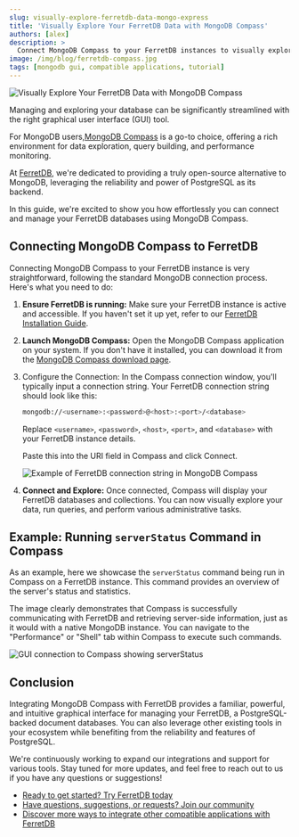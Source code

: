 ```yaml
---
slug: visually-explore-ferretdb-data-mongo-express
title: 'Visually Explore Your FerretDB Data with MongoDB Compass'
authors: [alex]
description: >
  Connect MongoDB Compass to your FerretDB instances to visually explore and manage your PostgreSQL-backed document data. This guide shows you how to get started easily.
image: /img/blog/ferretdb-compass.jpg
tags: [mongodb gui, compatible applications, tutorial]
---
```


![Visually Explore Your FerretDB Data with MongoDB Compass](/img/blog/ferretdb-compass.jpg)

Managing and exploring your database can be significantly streamlined with the right graphical user interface (GUI) tool.

<!--truncate-->

For MongoDB users,[MongoDB Compass](https://www.mongodb.com/products/compass) is a go-to choice, offering a rich environment for data exploration, query building, and performance monitoring.

At [FerretDB](https://www.ferretdb.com/), we're dedicated to providing a truly open-source alternative to MongoDB, leveraging the reliability and power of PostgreSQL as its backend.

In this guide, we're excited to show you how effortlessly you can connect and manage your FerretDB databases using MongoDB Compass.

## Connecting MongoDB Compass to FerretDB

Connecting MongoDB Compass to your FerretDB instance is very straightforward, following the standard MongoDB connection process.
Here's what you need to do:

1. **Ensure FerretDB is running:** Make sure your FerretDB instance is active and accessible.
   If you haven't set it up yet, refer to our [FerretDB Installation Guide](https://docs.ferretdb.io/installation/ferretdb/).
2. **Launch MongoDB Compass:** Open the MongoDB Compass application on your system.
   If you don't have it installed, you can download it from the [MongoDB Compass download page](https://www.mongodb.com/try/download/compass).
3. Configure the Connection:
   In the Compass connection window, you'll typically input a connection string.
   Your FerretDB connection string should look like this:

   ```sh
   mongodb://<username>:<password>@<host>:<port>/<database>
   ```

   Replace `<username>`, `<password>`, `<host>`, `<port>`, and `<database>` with your FerretDB instance details.

   Paste this into the URI field in Compass and click Connect.

   ![Example of FerretDB connection string in MongoDB Compass](/img/blog/compass-connection-string.png)

4. **Connect and Explore:** Once connected, Compass will display your FerretDB databases and collections.
   You can now visually explore your data, run queries, and perform various administrative tasks.

## Example: Running `serverStatus` Command in Compass

As an example, here we showcase the `serverStatus` command being run in Compass on a FerretDB instance.
This command provides an overview of the server's status and statistics.

The image clearly demonstrates that Compass is successfully communicating with FerretDB and retrieving server-side information, just as it would with a native MongoDB instance.
You can navigate to the "Performance" or "Shell" tab within Compass to execute such commands.

![GUI connection to Compass showing serverStatus](/img/blog/compass-serverstatus.png)

## Conclusion

Integrating MongoDB Compass with FerretDB provides a familiar, powerful, and intuitive graphical interface for managing your FerretDB, a PostgreSQL-backed document databases.
You can also leverage other existing tools in your ecosystem while benefiting from the reliability and features of PostgreSQL.

We're continuously working to expand our integrations and support for various tools.
Stay tuned for more updates, and feel free to reach out to us if you have any questions or suggestions!

- [Ready to get started? Try FerretDB today](https://github.com/FerretDB/FerretDB)
- [Have questions, suggestions, or requests? Join our community](https://docs.ferretdb.io/#community)
- [Discover more ways to integrate other compatible applications with FerretDB](https://docs.ferretdb.io/compatible-applications)

